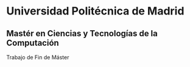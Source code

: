 # Universidad Politécnica de Madrid
## Mastér en Ciencias y Tecnologías de la Computación

Trabajo de Fin de Máster